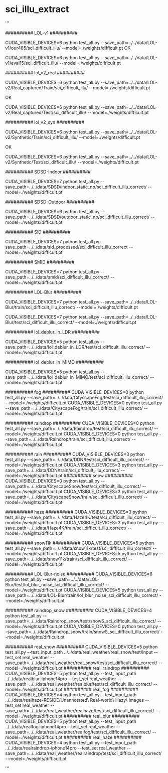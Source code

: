 # sci_illu_extract

'''

########## LOL-v1 ##########

CUDA_VISIBLE_DEVICES=6 python test_all.py --save_path=../../data/LOL-v1/our485/sci_difficult_illu/ --model=./weights/difficult.pt
OK

CUDA_VISIBLE_DEVICES=6 python test_all.py  --save_path=../../data/LOL-v1/eval15/sci_difficult_illu/ --model=./weights/difficult.pt

########## lol_v2_real ##########

CUDA_VISIBLE_DEVICES=6 python test_all.py --save_path=../../data/LOL-v2/Real_captured/Train/sci_difficult_illu/  --model=./weights/difficult.pt

OK

CUDA_VISIBLE_DEVICES=6 python test_all.py  --save_path=../../data/LOL-v2/Real_captured/Test/sci_difficult_illu/ --model=./weights/difficult.pt

########## lol_v2_syn ##########


CUDA_VISIBLE_DEVICES=6 python test_all.py --save_path=../../data/LOL-v2/Synthetic/Train/sci_difficult_illu/ --model=./weights/difficult.pt

OK

CUDA_VISIBLE_DEVICES=6 python test_all.py  --save_path=../../data/LOL-v2/Synthetic/Test/sci_difficult_illu/ --model=./weights/difficult.pt

########## SDSD-Indoor ##########

CUDA_VISIBLE_DEVICES=7 python test_all.py --save_path=../../data/SDSD/indoor_static_np/sci_difficult_illu_correct/ --model=./weights/difficult.pt

########## SDSD-Outdoor ##########

CUDA_VISIBLE_DEVICES=6 python test_all.py --save_path=../../data/SDSD/outdoor_static_np/sci_difficult_illu_correct/ --model=./weights/difficult.pt


########## SID ##########

CUDA_VISIBLE_DEVICES=7 python test_all.py --save_path=../../data/sid_processed/sci_difficult_illu_correct --model=./weights/difficult.pt


########## SMID ##########

CUDA_VISIBLE_DEVICES=7 python test_all.py  --save_path=../../data/smid/sci_difficult_illu_correct/ --model=./weights/difficult.pt


########## LOL-Blur ##########

CUDA_VISIBLE_DEVICES=7 python test_all.py  --save_path=../../data/LOL-Blur/train/sci_difficult_illu_correct/ --model=./weights/difficult.pt

CUDA_VISIBLE_DEVICES=7 python test_all.py  --save_path=../../data/LOL-Blur/test/sci_difficult_illu_correct/ --model=./weights/difficult.pt


########## lol_deblur_in_LDR ##########

CUDA_VISIBLE_DEVICES=5 python test_all.py  --save_path=../../data/lol_deblur_in_LDR/test/sci_difficult_illu_correct/ --model=./weights/difficult.pt

########## lol_deblur_in_MIMO ##########

CUDA_VISIBLE_DEVICES=5 python test_all.py  --save_path=../../data/lol_deblur_in_MIMO/test/sci_difficult_illu_correct/ --model=./weights/difficult.pt


########## fog ##########
CUDA_VISIBLE_DEVICES=0 python test_all.py  --save_path=../../data/CityscapeFog/test/sci_difficult_illu_correct/ --model=./weights/difficult.pt
CUDA_VISIBLE_DEVICES=0 python test_all.py  --save_path=../../data/CityscapeFog/train/sci_difficult_illu_correct/ --model=./weights/difficult.pt

########## raindrop ##########
CUDA_VISIBLE_DEVICES=0 python test_all.py  --save_path=../../data/Raindrop/test/sci_difficult_illu_correct/ --model=./weights/difficult.pt
CUDA_VISIBLE_DEVICES=0 python test_all.py  --save_path=../../data/Raindrop/train/sci_difficult_illu_correct/ --model=./weights/difficult.pt

########## rain ##########
CUDA_VISIBLE_DEVICES=3 python test_all.py  --save_path=../../data/DDN/test/sci_difficult_illu_correct/ --model=./weights/difficult.pt
CUDA_VISIBLE_DEVICES=3 python test_all.py  --save_path=../../data/DDN/train/sci_difficult_illu_correct/ --model=./weights/difficult.pt
########## snow  ##########
CUDA_VISIBLE_DEVICES=0 python test_all.py  --save_path=../../data/CityscapeSnow/test/sci_difficult_illu_correct/ --model=./weights/difficult.pt
CUDA_VISIBLE_DEVICES=3 python test_all.py  --save_path=../../data/CityscapeSnow/train/sci_difficult_illu_correct/ --model=./weights/difficult.pt

########## haze ##########
CUDA_VISIBLE_DEVICES=3 python test_all.py  --save_path=../../data/Haze4K/test/sci_difficult_illu_correct/ --model=./weights/difficult.pt
CUDA_VISIBLE_DEVICES=3 python test_all.py  --save_path=../../data/Haze4K/train/sci_difficult_illu_correct/ --model=./weights/difficult.pt


########## snow11k  ##########
CUDA_VISIBLE_DEVICES=5 python test_all.py  --save_path=../../data/snow11k/test/sci_difficult_illu_correct/ --model=./weights/difficult.pt
CUDA_VISIBLE_DEVICES=5 python test_all.py  --save_path=../../data/snow11k/train/sci_difficult_illu_correct/ --model=./weights/difficult.pt

########## LOL-Blur-noise ##########
CUDA_VISIBLE_DEVICES=6 python test_all.py  --save_path=../../data/LOL-Blur/test/lol_blur_noise_sci_difficult_illu_correct/ --model=./weights/difficult.pt
CUDA_VISIBLE_DEVICES=5 python test_all.py  --save_path=../../data/LOL-Blur/train/lol_blur_noise_sci_difficult_illu_correct/ --model=./weights/difficult.pt


########## raindrop_snow ##########
CUDA_VISIBLE_DEVICES=4 python test_all.py  --save_path=../../data/Raindrop_snow/test/snowS_sci_difficult_illu_correct/ --model=./weights/difficult.pt
CUDA_VISIBLE_DEVICES=0 python test_all.py  --save_path=../../data/Raindrop_snow/train/snowS_sci_difficult_illu_correct/ --model=./weights/difficult.pt


########## real_snow ##########
CUDA_VISIBLE_DEVICES=5 python test_all.py --test_input_path ../../data/real_weather/real_snow/test/input --test_set real_weather --save_path=../../data/real_weather/real_snow/test/sci_difficult_illu_correct/ --model=./weights/difficult.pt 
########## real_raindrop ##########
CUDA_VISIBLE_DEVICES=5 python test_all.py --test_input_path ../../data/realblur-iphone14pro  --test_set real_weather   --save_path=../../data/real_weather/realblur/test/sci_difficult_illu_correct/ --model=./weights/difficult.pt
########## real_fog ##########
CUDA_VISIBLE_DEVICES=4 python test_all.py  --test_input_path ../../data/realhaze-RESIDE/Unannotated\ Real-world\ Hazy\ Images --test_set real_weather  --save_path=../../data/real_weather/realhaze/test/sci_difficult_illu_correct/ --model=./weights/difficult.pt
########## real_blur ##########
CUDA_VISIBLE_DEVICES=5 python test_all.py  --test_input_path ../../data/realfog-iphone14pro --test_set real_weather  --save_path=../../data/real_weather/realfog/test/sci_difficult_illu_correct/ --model=./weights/difficult.pt
########## real_haze ##########
CUDA_VISIBLE_DEVICES=4 python test_all.py  --test_input_path ../../data/realraindrop-iphone14pro --test_set real_weather  --save_path=../../data/real_weather/realraindrop/test/sci_difficult_illu_correct/ --model=./weights/difficult.pt

'''
